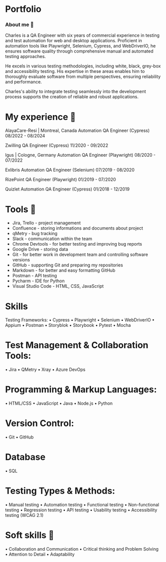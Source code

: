 # Portfolio
### About me 👋
Charles is a QA Engineer with six years of commercial experience in testing and test automation for web and desktop applications. Proficient in automation tools like Playwright, Selenium, Cypress, and WebDriverIO, he ensures software quality through comprehensive manual and automated testing approaches.

He excels in various testing methodologies, including white, black, grey-box and accessibility testing. His expertise in these areas enables him to thoroughly evaluate software from multiple perspectives, ensuring reliability and performance.

Charles's ability to integrate testing seamlessly into the development process supports the creation of reliable and robust applications.

# My experience 🏢
AlayaCare-Resi | Montreal, Canada
Automation QA Engineer (Cypress)
08/2022 - 08/2024

Zwilling
QA Engineer (Cypress)
11/2020 - 09/2022

Igus | Cologne, Germany
Automation QA Engineer (Playwright)
08/2020 - 07/2022

Exlibris
Automation QA Engineer (Selenium)
07/2019 - 08/2020

RizePoint
QA Engineer (Playwright)
01/2019 - 07/2020

Quizlet
Automation QA Engineer (Cypress)
01/2018 - 12/2019

# Tools 🔧
- Jira, Trello - project management
- Confluence - storing informations and documents about project
- qMetry - bug tracking
- Slack - communication within the team
- Chrome Devtools - for better testing and improving bug reports
- Google Drive - storing data
- Git - for better work in development team and controlling software versions
- GitHub - supporting Git and preparing my repositories
- Markdown - for better and easy formatting GitHub
- Postman - API testing
- Pycharm - IDE for Python
- Visual Studio Code - HTML, CSS, JavaScript

# Skills 
Testing Frameworks:
•	Cypress
•	Playwright
•	Selenium
•	WebDriverIO
•	Appium
•	Postman
•	Storyblok
•	Storybook
•	Pytest
•	Mocha

# Test Management & Collaboration Tools:
•	Jira
•	QMetry
•	Xray
•	Azure DevOps

# Programming & Markup Languages:
•	HTML/CSS
•	JavaScript
•	Java
•	Node.js
•	Python

# Version Control:
•	Git
•	GitHub

# Database
•	SQL

# Testing Types & Methods:
•	Manual testing
•	Automation testing
•	Functional testing
•	Non-functional testing
•	Regression testing
•	API testing
•	Usability testing
•	Accessibility testing (WCAG 2.1)

# Soft skills 📁
•	Collaboration and Communication
•	Critical thinking and Problem Solving
•	Attention to Detail
•	Adaptability


